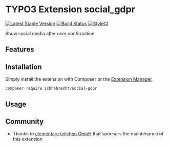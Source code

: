 # TYPO3 Extension social_gdpr

[![Latest Stable Version](https://img.shields.io/packagist/v/ichhabrecht/social-gdpr.svg)](https://packagist.org/packages/ichhabrecht/social-gdpr)
[![Build Status](https://github.com/IchHabRecht/social_gdpr/actions/workflows/test.yml/badge.svg)](https://github.com/IchHabRecht/social_gdpr/actions)
[![StyleCI](https://styleci.io/repos/259281576/shield?branch=main)](https://styleci.io/repos/259281576)

Show social media after user confirmation

## Features

## Installation

Simply install the extension with Composer or the [Extension Manager](https://extensions.typo3.org/extension/social_gdpr/).

`composer require ichhabrecht/social-gdpr`

## Usage

## Community

- Thanks to [elementare teilchen GmbH](https://www.elementare-teilchen.de) that sponsors the maintenance of this extension
